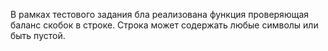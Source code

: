 В рамках тестового задания бла реализована функция проверяющая баланс скобок в строке. Строка может содержать любые символы или быть пустой.
